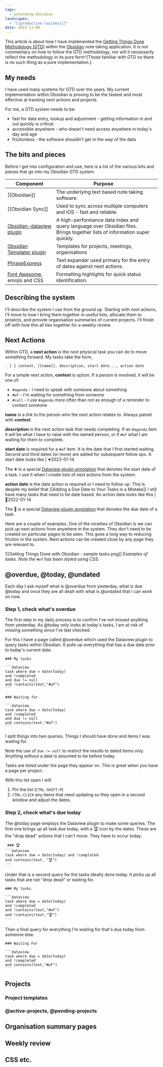 ```yaml
---
tags:
  - extending-obsidian
landscapes:
  - "[[productive-laziness]]"
date: 2023-11-09
---
```

This article is about how I have implemented the [Getting Things Done Methodology (GTD)](https://gettingthingsdone.com/) within the [Obsidian](https://obsidian.md/) note taking application. It is not commentary on how to follow the GTD methodology, nor will it necessarily reflect the methodology in its pure form^[Those familiar with GTD no there is no such thing as a pure implementation.].

## My needs
I have used many systems for GTD over the years. My current implementation within Obsidian is proving to be the fastest and most effective at tracking next actions and projects.

For me, a GTD system needs to be:
- fast for data entry, lookup and adjustment - getting information in and out quickly is critical
- accessible anywhere - who doesn't need access anywhere in today's day and age
- frictionless - the software shouldn't get in the way of the data

## The bits and pieces
Before I get into configuration and use, here is a list of the various bits and pieces that go into my Obsidian GTD system.

| Component                                                                     | Purpose                                                                                                                   |     |
| ----------------------------------------------------------------------------- | ------------------------------------------------------------------------------------------------------------------------- | --- |
| [[Obsidian]]                                                                  | The underlying text based note taking software.                                                                           |     |
| [[Obsidian Sync]]                                                             | Used to sync across multiple computers and iOS - fast and reliable.                                                       |     |
| [Obsidian-dataview plugin](https://github.com/blacksmithgu/obsidian-dataview) | A high-performance data index and query language over Obsidian files. Brings together lists of information super quickly. |     |
| [Obsidian Templater plugin](https://github.com/SilentVoid13/Templater)        | Templates for projects, meetings, organisations                                                                           |     |
| [PhraseExpress](https://www.phraseexpress.com/)                               | Text expander used primary for the entry of dates against next actions.                                                   |     |
| [Font Awesome](https://fontawesome.com/), emojis and CSS                      | Formatting highlights for quick status identification.                                                                    |     |
## Describing the system
I'll describe the system I use from the ground up. Starting with next actions, I'll move to how I bring them together in useful lists, allocate them to projects, and provide organisation summaries of current projects. I'll finish off with how this all ties together for a weekly review.
## Next Actions
WIthin GTD, a **next action** is the next physical task you can do to move something forward. My tasks take the form,

```
- [ ] context, [[name]], description, start date..., action date
```

For a simple next action, **context** is option. If a person is involved, it will be one of:
- `#agenda` - I need to speak with someone about something
- `#wf` - I'm waiting for something from someone
- `#call` - I use `#agenda` more often than not as enough of a reminder to contact someone

**name** is a link to the person who the next action relates to. Always paired with **context**.

**description** is the next action task that needs completing. If an `#agenda` item it will be what I have to raise with the named person, or if `#wf` what I am waiting for them to complete.

**start date** is required for a `#wf` item. It is the date that I first started waiting. Second and third dates (or more) are added for subsequent follow ups. A start date looks like | ➕2022-01-14

The ➕ is a special [Dataview plugin annotation](https://blacksmithgu.github.io/obsidian-dataview/data-annotation/) that denotes the start date of a task. I use it when I create lists of next actions from the system. 

**action date** is the date action is required or I need to follow up. This is despite my belief that [[Adding a Due Date to Your Tasks is a Mistake]] I still have many tasks that need to be date based. An action date looks like this | 📆2022-01-14

The 📆 is a special [Dataview plugin annotation](https://blacksmithgu.github.io/obsidian-dataview/data-annotation/) that denotes the due date of a task.

Here are a couple of examples. One of the niceities of Obsidian is we can pick up next actions from anywhere in the system. They don't need to be created on particular pages to be seen. This goes a long way to reducing friction in the system. Next actions can be created close by any page they are relevant to.

![[Getting Things Done with Obsidian - sample tasks.png]]
*Examples of tasks. Note the `#wf` has been styled using CSS.*

## @overdue, @today, @undated

Each day I ask myself what is @overdue from yesterday, what is due @today and once they are all dealt with what is @undated that I can work on now.

### Step 1, check what's overdue
The first step in my daily process is to confirm I've not missed anything from yesterday. As @today only looks at today's tasks, I am at risk of missing something since I've last checked.

For this I have a page called @overdue which used the Dataview plugin to query tasks within Obsidian. It pulls up everything that has a due date prior to today's current date.

    ### My tasks

    ```dataview
    task where due < date(today)
    and !completed
    and due != null
    and !contains(text,"#wf")
    ```

    ### Waiting for

    ```dataview
    task where due < date(today)
    and !completed
    and due != null
    and contains(text,"#wf")
    ```
	
I split things into two queries. Things I should have done and items I was waiting for.

Note the use of `due != null` to restrict the results to dated items only. Anything without a date is assumed to be before today.

Tasks are listed under the page they appear on. This is great when you have a page per project.

With this list open I will:

1. Pin the list (`CTRL-SHIFT-P`)
2. `CTRL-CLICK` any items that need updating so they open in a second window and adjust the dates.

### Step 2, check what's due today

The @today page employs the Dataview plugin to make some queries. The first one brings up all task due today, with a 🏆 icon by the dates. These are the "drop dead" actions that I can't move. They have to occur today.

     ### 🏆
    ```dataview
    task where due = date(today) and !completed
    and contains(text, "🏆")
    ```

Under that is a second query for the tasks ideally done today. It picks up all tasks that are not "drop dead" or waiting for.

    ### My tasks
	
    ```dataview
    task where due = date(today) 
    and !completed
    and !contains(text,"#wf")
    and !contains(text,"🏆")
    ```

Then a final query for everything I'm waiting for that's due today from someone else.

    ### Waiting For

    ```dataview
    task where due = date(today) 
    and !completed
    and contains(text,"#wf")
    ```

## Projects
### Project templates
### @active-projects, @pending-projects

## Organisation summary pages
## Weekly review

## CSS etc.